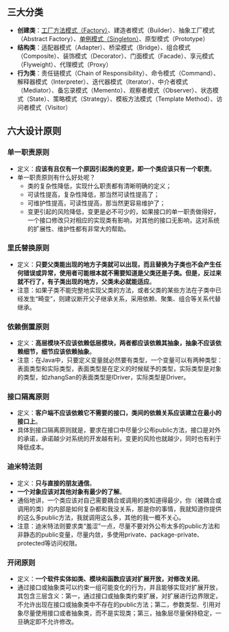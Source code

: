 ## 三大分类
- **创建类**：[工厂方法模式（Factory）](https://github.com/superleeyom/design-pattern-learning/tree/master/src/main/java/com/leeyom/design/creation/factory/工厂方法模式.md)、建造者模式（Builder）、抽象工厂模式（Abstract Factory）、[单例模式（Singleton）](https://github.com/superleeyom/design-pattern-learning/tree/master/src/main/java/com/leeyom/design/creation/singleton/单例模式.md)、原型模式（Prototype）
- **结构类**：适配器模式（Adapter）、桥梁模式（Bridge）、组合模式（Composite）、装饰模式（Decorator）、门面模式（Facade）、享元模式（Flyweight）、代理模式（Proxy）
- **行为类**：责任链模式（Chain of Responsibility）、命令模式（Command）、解释器模式（Interpreter）、迭代器模式（Iterator）、中介者模式（Mediator）、备忘录模式（Memento）、观察者模式（Observer）、状态模式（State）、策略模式（Strategy）、模板方法模式（Template Method）、访问者模式（Visitor）

## 六大设计原则

### 单一职责原则
- 定义：**应该有且仅有一个原因引起类的变更，即一个类应该只有一个职责**。
- 单一职责原则有什么好处呢？
    - 类的复杂性降低，实现什么职责都有清晰明确的定义；
    - 可读性提高，复杂性降低，那当然可读性提高了；
    - 可维护性提高，可读性提高，那当然更容易维护了；
    - 变更引起的风险降低，变更是必不可少的，如果接口的单一职责做得好，一个接口修改只对相应的实现类有影响，对其他的接口无影响，这对系统的扩展性、维护性都有非常大的帮助。 
    
### 里氏替换原则
- 定义：**只要父类能出现的地方子类就可以出现，而且替换为子类也不会产生任何错误或异常，使用者可能根本就不需要知道是父类还是子类。但是，反过来就不行了，有子类出现的地方，父类未必就能适应**。
- 注意：如果子类不能完整地实现父类的方法，或者父类的某些方法在子类中已经发生“畸变”，则建议断开父子继承关系，采用依赖、聚集、组合等关系代替继承。

### 依赖倒置原则
- 定义：**高层模块不应该依赖低层模块，两者都应该依赖其抽象，抽象不应该依赖细节，细节应该依赖抽象**。
- 注意：在Java中，只要定义变量就必然要有类型，一个变量可以有两种类型：表面类型和实际类型，表面类型是在定义的时候赋予的类型，实际类型是对象的类型，如zhangSan的表面类型是IDriver，实际类型是Driver。

### 接口隔离原则
- 定义：**客户端不应该依赖它不需要的接口，类间的依赖关系应该建立在最小的接口上**。
- 具体到接口隔离原则就是，要求在接口中尽量少公布public方法，接口是对外的承诺，承诺越少对系统的开发越有利，变更的风险也就越少，同时也有利于降低成本。

### 迪米特法则
- 定义：**只与直接的朋友通信**。
- **一个对象应该对其他对象有最少的了解**。
- 通俗地讲，一个类应该对自己需要耦合或调用的类知道得最少，你（被耦合或调用的类）的内部是如何复杂都和我没关系，那是你的事情，我就知道你提供的这么多public方法，我就调用这么多，其他的我一概不关心。
- 注意：迪米特法则要求类“羞涩”一点，尽量不要对外公布太多的public方法和非静态的public变量，尽量内敛，多使用private、package-private、protected等访问权限。

### 开闭原则
- 定义：**一个软件实体如类、模块和函数应该对扩展开放，对修改关闭**。
- 通过接口或抽象类可以约束一组可能变化的行为，并且能够实现对扩展开放，其包含三层含义：第一，通过接口或抽象类约束扩展，对扩展进行边界限定，不允许出现在接口或抽象类中不存在的public方法；第二，参数类型、引用对象尽量使用接口或者抽象类，而不是实现类；第三，抽象层尽量保持稳定，一旦确定即不允许修改。
